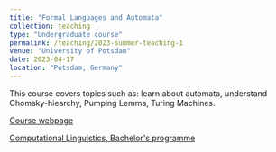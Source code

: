 ```yaml
---
title: "Formal Languages and Automata"
collection: teaching
type: "Undergraduate course"
permalink: /teaching/2023-summer-teaching-1
venue: "University of Potsdam"
date: 2023-04-17
location: "Potsdam, Germany"
---
```


This course covers topics such as: learn about automata, understand Chomsky-hiearchy, Pumping Lemma, Turing Machines.


[Course webpage](https://web.archive.org/web/20230414125628/https://puls.uni-potsdam.de/qisserver/rds?state=verpublish&status=init&vmfile=no&publishid=99269&moduleCall=webInfo&publishConfFile=webInfo&publishSubDir=veranstaltung)

[Computational Linguistics, Bachelor's programme](https://www.uni-potsdam.de/de/studium/studienangebot/bachelor/ein-fach-bachelor/computerlinguistik)

